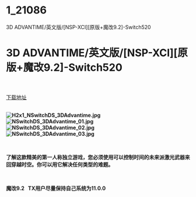 # 1_21086
3D ADVANTIME/英文版/[NSP-XCI][原版+魔改9.2]-Switch520
# 3D ADVANTIME/英文版/[NSP-XCI][原版+魔改9.2]-Switch520
 <br/></br>
[下载地址](https://www.switch520.cc/article/21086 "下载地址")
<br/></br>

<p><strong><img title="H2x1_NSwitchDS_3DAdvantime.jpg" src="https://www.switch520.cc/muke_img/2021_08_08_bb133e0a97681.jpg" alt="H2x1_NSwitchDS_3DAdvantime.jpg"></strong><br>
<strong><img title="NSwitchDS_3DAdvantime_01.jpg" src="https://www.switch520.cc/muke_img/2021_08_08_c5899884154db.jpg" alt="NSwitchDS_3DAdvantime_01.jpg"></strong><br>
<strong><img title="NSwitchDS_3DAdvantime_02.jpg" src="https://www.switch520.cc/muke_img/2021_08_08_b2d2965800fed.jpg" alt="NSwitchDS_3DAdvantime_02.jpg"></strong><br>
<strong><img title="NSwitchDS_3DAdvantime_03.jpg" src="https://www.switch520.cc/muke_img/2021_08_08_f983265068844.jpg" alt="NSwitchDS_3DAdvantime_03.jpg">&nbsp;</strong></p>
<p>&nbsp;</p>
<p><strong>了解这款精美的第一人称独立游戏，您必须使用可以控制时间的未来派激光武器来回穿越时空。你可以用它解决任何类型的难题。</strong></p>
<p>&nbsp;</p>
<p><strong>魔改9.2 &nbsp;&nbsp;TX用户尽量保持自己系统为11.0.0</strong></p>
